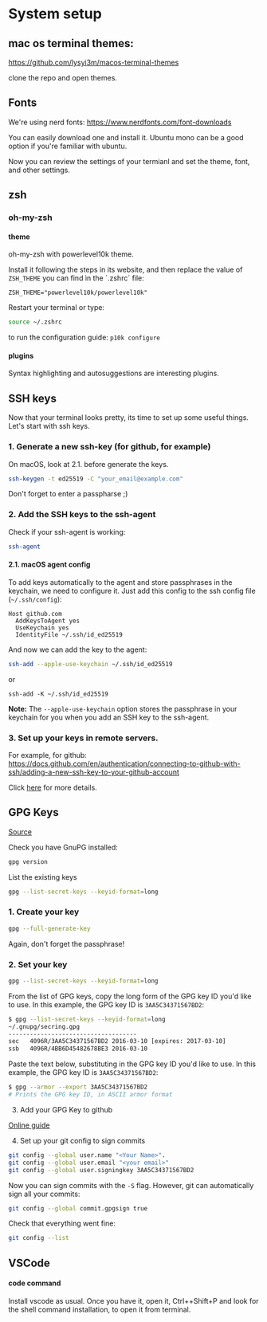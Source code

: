 # System setup

## mac os terminal themes:
https://github.com/lysyi3m/macos-terminal-themes

clone the repo and open themes.

## Fonts

We're using nerd fonts: https://www.nerdfonts.com/font-downloads

You can easily download one and install it. Ubuntu mono can be a good option if you're familiar with ubuntu.


Now you can review the settings of your termianl and set the theme, font, and other settings.

## zsh

### oh-my-zsh

#### theme

oh-my-zsh with powerlevel10k theme.

Install it following the steps in its website, and then replace the value of `ZSH_THEME` you can find ìn the `.zshrc´ file:

```
ZSH_THEME="powerlevel10k/powerlevel10k"
```

Restart your terminal or type:

```zsh
source ~/.zshrc
```

to run the configuration guide: `p10k configure`


#### plugins

Syntax highlighting and autosuggestions are interesting plugins.

## SSH keys

Now that your terminal looks pretty, its time to set up some useful things. Let's start with ssh keys.

### 1. Generate a new ssh-key (for github, for example)

On macOS, look at 2.1. before generate the keys.

```bash
ssh-keygen -t ed25519 -C "your_email@example.com"
```

Don't forget to enter a passpharse ;)

### 2. Add the SSH keys to the ssh-agent

Check if your ssh-agent is working:

```bash
ssh-agent
```

#### 2.1. macOS agent config

To add keys automatically to the agent and store passphrases in the keychain, we need to configure it. Just add this config to the ssh config file (`~/.ssh/config`):

```
Host github.com
  AddKeysToAgent yes
  UseKeychain yes
  IdentityFile ~/.ssh/id_ed25519
```

And now we can add the key to the agent:

```bash
ssh-add --apple-use-keychain ~/.ssh/id_ed25519
````

or 

```
ssh-add -K ~/.ssh/id_ed25519
```

**Note:** The `--apple-use-keychain` option stores the passphrase in your keychain for you when you add an SSH key to the ssh-agent.

### 3. Set up your keys in remote servers.

For example, for github: https://docs.github.com/en/authentication/connecting-to-github-with-ssh/adding-a-new-ssh-key-to-your-github-account

Click [here](https://docs.github.com/en/authentication/connecting-to-github-with-ssh) for more details.


## GPG Keys

[Source](https://docs.github.com/en/authentication/managing-commit-signature-verification/checking-for-existing-gpg-keys)

Check you have GnuPG installed:

```bash 
gpg version
```

List the existing keys

```bash
gpg --list-secret-keys --keyid-format=long
```

### 1. Create your key

```bash
gpg --full-generate-key
```

Again, don't forget the passphrase!

### 2. Set your key

```bash
gpg --list-secret-keys --keyid-format=long
```

From the list of GPG keys, copy the long form of the GPG key ID you'd like to use. In this example, the GPG key ID is `3AA5C34371567BD2`:

```bash
$ gpg --list-secret-keys --keyid-format=long
~/.gnupg/secring.gpg
------------------------------------
sec   4096R/3AA5C34371567BD2 2016-03-10 [expires: 2017-03-10]
ssb   4096R/4BB6D45482678BE3 2016-03-10
```

Paste the text below, substituting in the GPG key ID you'd like to use. In this example, the GPG key ID is `3AA5C34371567BD2`:

```bash
$ gpg --armor --export 3AA5C34371567BD2
# Prints the GPG key ID, in ASCII armor format
```

3. Add your GPG Key to github

 [Online guide](https://docs.github.com/en/authentication/managing-commit-signature-verification/adding-a-gpg-key-to-your-github-account)


4. Set up your git config to sign commits


```bash
git config --global user.name "<Your Name>".
git config --global user.email "<your email>"
git config --global user.signingkey 3AA5C34371567BD2
```

Now you can sign commits with the `-S` flag. However, git can automatically sign all your commits:

```bash
git config --global commit.gpgsign true
```

Check that everything went fine:

```bash
git config --list
```

## VSCode

#### code command

Install vscode as usual. Once you have it, open it, Ctrl++Shift+P and look for the shell command installation, to open it from terminal.
